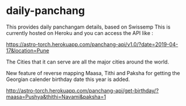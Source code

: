 # daily-panchang
This provides daily panchangam details, based on Swissemp
This is currently hosted on Heroku and you can access the API like :

https://astro-torch.herokuapp.com/panchang-api/v1.0/?date=2019-04-17&location=Pune

The Cities that it can serve are all the major cities around the world.

New feature of reverse mapping Maasa, Tithi and Paksha for getting the Georgian calender birthday date this year is added.

http://astro-torch.herokuapp.com/panchang-api/get-birthday/?maasa=Pushya&thithi=Navami&paksha=1
